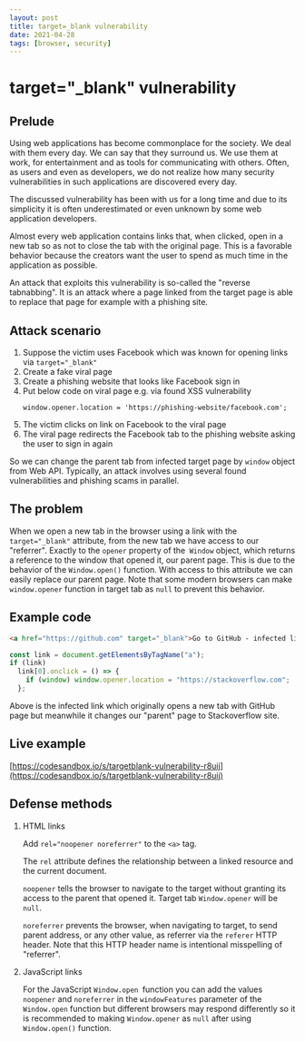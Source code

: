 ```yaml
---
layout: post
title: target=_blank vulnerability
date: 2021-04-28
tags: [browser, security]
---
```


# target="\_blank" vulnerability

## Prelude

Using web applications has become commonplace for the society. We deal with them every day. We can say that they surround us. We use them at work, for entertainment and as tools for communicating with others. Often, as users and even as developers, we do not realize how many security vulnerabilities in such applications are discovered every day.

The discussed vulnerability has been with us for a long time and due to its simplicity it is often underestimated or even unknown by some web application developers.

Almost every web application contains links that, when clicked, open in a new tab so as not to close the tab with the original page. This is a favorable behavior because the creators want the user to spend as much time in the application as possible.

An attack that exploits this vulnerability is so-called the "reverse tabnabbing". It is an attack where a page linked from the target page is able to replace that page for example with a phishing site.

## Attack scenario

1. Suppose the victim uses Facebook which was known for opening links via `target="_blank"`
2. Create a fake viral page
3. Create a phishing website that looks like Facebook sign in
4. Put below code on viral page e.g. via found XSS vulnerability
   ```
   window.opener.location = 'https://phishing-website/facebook.com';
   ```
5. The victim clicks on link on Facebook to the viral page
6. The viral page redirects the Facebook tab to the phishing website asking the user to sign in again

So we can change the parent tab from infected target page by `window` object from Web API. Typically, an attack involves using several found vulnerabilities and phishing scams in parallel.

## The problem

When we open a new tab in the browser using a link with the `target="_blank"` attribute, from the new tab we have access to our "referrer". Exactly to the `opener` property of the` Window` object, which returns a reference to the window that opened it, our parent page. This is due to the behavior of the `Window.open()` function. With access to this attribute we can easily replace our parent page. Note that some modern browsers can make `window.opener` function in target tab as `null` to prevent this behavior.

## Example code

```html
<a href="https://github.com" target="_blank">Go to GitHub - infected link</a>
```

```js
const link = document.getElementsByTagName("a");
if (link)
  link[0].onclick = () => {
    if (window) window.opener.location = "https://stackoverflow.com";
  };
```

Above is the infected link which originally opens a new tab with GitHub page but meanwhile it changes our "parent" page to Stackoverflow site.

## Live example

[https://codesandbox.io/s/targetblank-vulnerability-r8uij](https://codesandbox.io/s/targetblank-vulnerability-r8uij)

## Defense methods

1. HTML links

   Add `rel="noopener noreferrer"` to the `<a>` tag.

   The `rel` attribute defines the relationship between a linked resource and the current document.

   `noopener` tells the browser to navigate to the target without granting its access to the parent that opened it. Target tab `Window.opener` will be `null`.

   `noreferrer` prevents the browser, when navigating to target, to send parent address, or any other value, as referrer via the `referer` HTTP header. Note that this HTTP header name is intentional misspelling of "referrer".

2. JavaScript links

   For the JavaScript `Window.open `function you can add the values `noopener` and `noreferrer` in the `windowFeatures` parameter of the `Window.open` function but different browsers may respond differently so it is recommended to making `Window.opener` as `null` after using `Window.open()` function.
